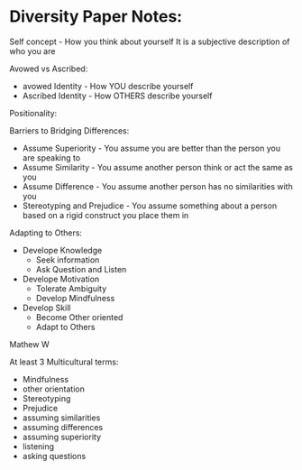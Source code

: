 # Diversity Paper Notes:

Self concept - How you think about yourself
It is a subjective description of who you are

Avowed vs Ascribed:
* avowed Identity - How YOU describe yourself
* Ascribed Identity - How OTHERS describe yourself

Positionality:


Barriers to Bridging Differences:
* Assume Superiority - You assume you are better than the person you are speaking to
* Assume Similarity - You assume another person think or act the same as you
* Assume Difference - You assume another person has no similarities with you
* Stereotyping and Prejudice - You assume something about a person based on a rigid construct you place them in

Adapting to Others:
* Develope Knowledge
    * Seek information
    * Ask Question and Listen
* Develope Motivation
    * Tolerate Ambiguity
    * Develop Mindfulness
* Develop Skill
    * Become Other oriented
    * Adapt to Others

Mathew
W

At least 3 Multicultural terms:
* Mindfulness
* other orientation
* Stereotyping
* Prejudice
* assuming similarities
* assuming differences
* assuming superiority
* listening 
* asking questions